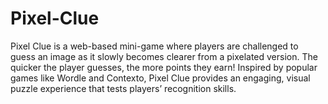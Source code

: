 # Pixel-Clue
Pixel Clue is a web-based mini-game where players are challenged to guess an image as it slowly becomes clearer from a pixelated version. The quicker the player guesses, the more points they earn! Inspired by popular games like Wordle and Contexto, Pixel Clue provides an engaging, visual puzzle experience that tests players’ recognition skills.
